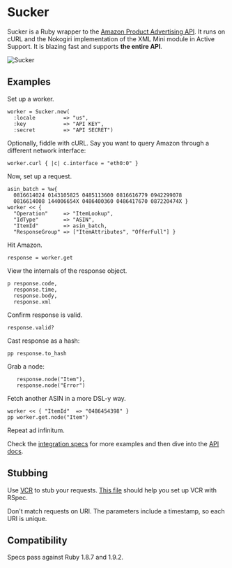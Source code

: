 Sucker
======

Sucker is a Ruby wrapper to the [Amazon Product Advertising API](https://affiliate-program.amazon.co.uk/gp/advertising/api/detail/main.html). It runs on cURL and the Nokogiri implementation of the XML Mini module in Active Support. It is blazing fast and supports __the entire API__.

![Sucker](http://upload.wikimedia.org/wikipedia/commons/thumb/f/f8/FEMA_-_32011_-_FEMA_Joint_Field_Office_%28JFO%29_preparation_in_Ohio.jpg/540px-FEMA_-_32011_-_FEMA_Joint_Field_Office_%28JFO%29_preparation_in_Ohio.jpg)

Examples
--------

Set up a worker.

    worker = Sucker.new(
      :locale         => "us",
      :key            => "API KEY",
      :secret         => "API SECRET")

Optionally, fiddle with cURL. Say you want to query Amazon through a different network interface:

    worker.curl { |c| c.interface = "eth0:0" }

Now, set up a request.

    asin_batch = %w{
      0816614024 0143105825 0485113600 0816616779 0942299078
      0816614008 144006654X 0486400360 0486417670 087220474X }
    worker << {
      "Operation"     => "ItemLookup",
      "IdType"        => "ASIN",
      "ItemId"        => asin_batch,
      "ResponseGroup" => ["ItemAttributes", "OfferFull"] }

Hit Amazon.

    response = worker.get

View the internals of the response object.

    p response.code,
      response.time,
      response.body,
      response.xml

Confirm response is valid.

    response.valid?

Cast response as a hash:

    pp response.to_hash

Grab a node:

       response.node("Item"),
       response.node("Error")

Fetch another ASIN in a more DSL-y way.

    worker << { "ItemId"  => "0486454398" }
    pp worker.get.node("Item")

Repeat ad infinitum.

Check the [integration specs](http://github.com/papercavalier/sucker/tree/master/spec/integration/) for more examples and then dive into the [API docs](https://affiliate-program.amazon.co.uk/gp/advertising/api/detail/main.html).

Stubbing
--------

Use [VCR](http://github.com/myronmarston/vcr) to stub your requests. [This file](http://github.com/papercavalier/sucker/blob/master/spec/support/vcr.rb) should help you set up VCR with RSpec.

Don't match requests on URI. The parameters include a timestamp, so each URI is unique.

Compatibility
-------------

Specs pass against Ruby 1.8.7 and 1.9.2.
